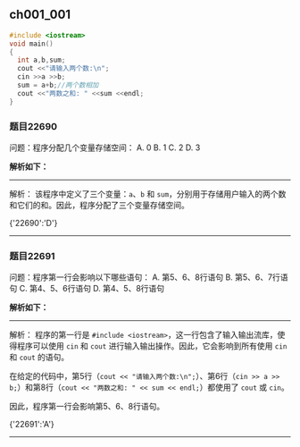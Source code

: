 ## ch001_001
``` c++
#include <iostream>
void main()
{
  int a,b,sum;
  cout <<"请输入两个数:\n";
  cin >>a >>b;
  sum = a+b;//两个数相加
  cout <<"两数之和: " <<sum <<endl;
}

```
### 题目22690
问题：程序分配几个变量存储空间：
A. 0
B. 1
C. 2
D. 3

**解析如下：**

------

解析：
该程序中定义了三个变量：`a`、`b` 和 `sum`，分别用于存储用户输入的两个数和它们的和。因此，程序分配了三个变量存储空间。

{'22690':'D'}

------

### 题目22691
问题：程序第一行会影响以下哪些语句：
A. 第5、6、8行语句
B. 第5、6、7行语句
C. 第4、5、6行语句
D. 第4、5、8行语句

**解析如下：**

------

解析：
程序的第一行是 `#include <iostream>`，这一行包含了输入输出流库，使得程序可以使用 `cin` 和 `cout` 进行输入输出操作。因此，它会影响到所有使用 `cin` 和 `cout` 的语句。

在给定的代码中，第5行（`cout << "请输入两个数:\n";`）、第6行（`cin >> a >> b;`）和第8行（`cout << "两数之和: " << sum << endl;`）都使用了 `cout` 或 `cin`。

因此，程序第一行会影响第5、6、8行语句。

{'22691':'A'}

------


